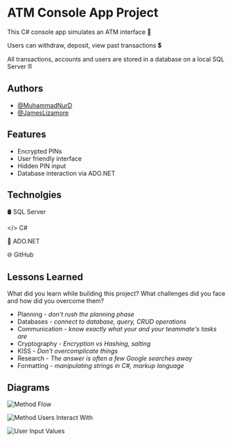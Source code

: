 
# ATM Console App Project

This C# console app simulates an ATM interface 🏧

Users can withdraw, deposit, view past transactions 💲

All transactions, accounts and users are stored in a database on a local SQL Server 𝄜



## Authors

- [@MuhammadNurD](https://github.com/MuhammadNurD)
- [@JamesLizamore](https://github.com/JamesLizamore)



## Features

- Encrypted PINs
- User friendly interface
- Hidden PIN input
- Database interaction via ADO.NET


## Technolgies

🛢️ SQL Server

</> C# 

🔗 ADO.NET

🌐 GitHub
## Lessons Learned

What did you learn while building this project? What challenges did you face and how did you overcome them?

- Planning - *don't rush the planning phase*
- Databases - *connect to database, query, CRUD operations*
- Communication - *know exactly what your and your teammate's tasks are*
- Cryptography - *Encryption vs Hashing, salting*
- KISS - *Don't overcomplicate things*
- Research - *The answer is often a few Google searches away*
- Formatting - *manipulating strings in C#, markup language*
## Diagrams

![Method Flow](https://github.com/JamesLizamore/simpleBank/blob/master/Diagram%20screenshots/Methods%20Flow.png?raw=true)

![Method Users Interact With](https://github.com/JamesLizamore/simpleBank/blob/master/Diagram%20screenshots/User%20Method%20interact.png?raw=true)

![User Input Values](https://github.com/JamesLizamore/simpleBank/blob/master/Diagram%20screenshots/User%20Inputs.png?raw=true)
